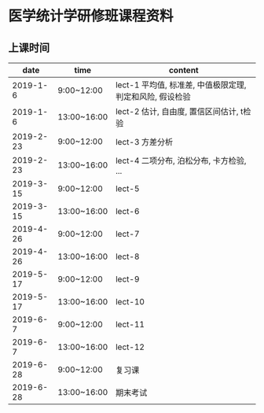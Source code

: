 # 医学统计学研修班课程资料

## 上课时间

date | time | content
------- | -------|-------
2019-1-6 | 9:00~12:00 | lect-1 平均值, 标准差, 中值极限定理, 判定和风险, 假设检验
2019-1-6 | 13:00~16:00 | lect-2 估计, 自由度, 置信区间估计, t检验
2019-2-23 | 9:00~12:00 | lect-3 方差分析
2019-2-23 | 13:00~16:00| lect-4 二项分布, 泊松分布, 卡方检验, ...
2019-3-15 | 9:00~12:00 | lect-5 
2019-3-15 | 13:00~16:00| lect-6
2019-4-26 | 9:00~12:00 | lect-7
2019-4-26 | 13:00~16:00 | lect-8
2019-5-17 | 9:00~12:00 | lect-9
2019-5-17 | 13:00~16:00 | lect-10
2019-6-7 | 9:00~12:00 | lect-11
2019-6-7 | 13:00~16:00 | lect-12
2019-6-28 | 9:00~12:00 | 复习课
2019-6-28 | 13:00~16:00 | 期末考试



